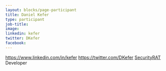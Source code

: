 ```yaml
---
layout: blocks/page-participant
title: Daniel Kefer
type: participant
job-title:
image: 
linkedin: kefer
twitter: DKefer
facebook:
---
```


https://www.linkedin.com/in/kefer
https://twitter.com/DKefer
[SecurityRAT](https://securityrat.github.io/) Developer
